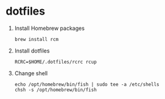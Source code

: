 # dotfiles

1. Install Homebrew packages
    ```shell
    brew install rcm
    ```

2. Install dotfiles
    ```shell
    RCRC=$HOME/.dotfiles/rcrc rcup
    ```

3. Change shell
    ```shell
    echo /opt/homebrew/bin/fish | sudo tee -a /etc/shells
    chsh -s /opt/homebrew/bin/fish
    ```
